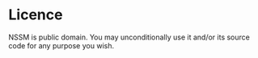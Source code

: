 # Licence

NSSM is public domain. 
You may unconditionally use it and/or its source code for any purpose you wish.
